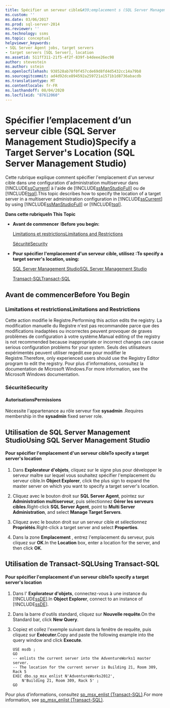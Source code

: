 ```yaml
---
title: Spécifier un serveur cible&#39;emplacement s (SQL Server Management Studio) | Microsoft Docs
ms.custom: ''
ms.date: 03/06/2017
ms.prod: sql-server-2014
ms.reviewer: ''
ms.technology: ssms
ms.topic: conceptual
helpviewer_keywords:
- SQL Server Agent jobs, target servers
- target servers [SQL Server], location
ms.assetid: 511ff311-21f5-4f2f-839f-b4deee26ec98
author: stevestein
ms.author: sstein
ms.openlocfilehash: 938528ab78f0f457cde69d8fd4d5432cc14a79b8
ms.sourcegitcommit: ad4d92dce894592a259721a1571b1d8736abacdb
ms.translationtype: MT
ms.contentlocale: fr-FR
ms.lasthandoff: 08/04/2020
ms.locfileid: "87612060"
---
```

# <a name="specify-a-target-server39s-location-sql-server-management-studio"></a><span data-ttu-id="430e5-102">Spécifier l’emplacement d’un serveur cible (SQL Server Management Studio)</span><span class="sxs-lookup"><span data-stu-id="430e5-102">Specify a Target Server&#39;s Location (SQL Server Management Studio)</span></span>
  <span data-ttu-id="430e5-103">Cette rubrique explique comment spécifier l'emplacement d'un serveur cible dans une configuration d'administration multiserveur dans [!INCLUDE[ssCurrent](../../includes/sscurrent-md.md)] à l'aide de [!INCLUDE[ssManStudioFull](../../includes/ssmanstudiofull-md.md)] ou de [!INCLUDE[tsql](../../includes/tsql-md.md)].</span><span class="sxs-lookup"><span data-stu-id="430e5-103">This topic describes how to specify the location of a target server in a multiserver administration configuration in [!INCLUDE[ssCurrent](../../includes/sscurrent-md.md)] by using [!INCLUDE[ssManStudioFull](../../includes/ssmanstudiofull-md.md)] or [!INCLUDE[tsql](../../includes/tsql-md.md)].</span></span>  
  
 <span data-ttu-id="430e5-104">**Dans cette rubrique**</span><span class="sxs-lookup"><span data-stu-id="430e5-104">**In This Topic**</span></span>  
  
-   <span data-ttu-id="430e5-105">**Avant de commencer :**</span><span class="sxs-lookup"><span data-stu-id="430e5-105">**Before you begin:**</span></span>  
  
     [<span data-ttu-id="430e5-106">Limitations et restrictions</span><span class="sxs-lookup"><span data-stu-id="430e5-106">Limitations and Restrictions</span></span>](#Restrictions)  
  
     [<span data-ttu-id="430e5-107">Sécurité</span><span class="sxs-lookup"><span data-stu-id="430e5-107">Security</span></span>](#Security)  
  
-   <span data-ttu-id="430e5-108">**Pour spécifier l'emplacement d'un serveur cible, utilisez :**</span><span class="sxs-lookup"><span data-stu-id="430e5-108">**To specify a target server's location, using:**</span></span>  
  
     [<span data-ttu-id="430e5-109">SQL Server Management Studio</span><span class="sxs-lookup"><span data-stu-id="430e5-109">SQL Server Management Studio</span></span>](#SSMSProcedure)  
  
     [<span data-ttu-id="430e5-110">Transact-SQL</span><span class="sxs-lookup"><span data-stu-id="430e5-110">Transact-SQL</span></span>](#TsqlProcedure)  
  
##  <a name="before-you-begin"></a><a name="BeforeYouBegin"></a> <span data-ttu-id="430e5-111">Avant de commencer</span><span class="sxs-lookup"><span data-stu-id="430e5-111">Before You Begin</span></span>  
  
###  <a name="limitations-and-restrictions"></a><a name="Restrictions"></a> <span data-ttu-id="430e5-112">Limitations et restrictions</span><span class="sxs-lookup"><span data-stu-id="430e5-112">Limitations and Restrictions</span></span>  
 <span data-ttu-id="430e5-113">Cette action modifie le Registre.</span><span class="sxs-lookup"><span data-stu-id="430e5-113">Performing this action edits the registry.</span></span> <span data-ttu-id="430e5-114">La modification manuelle du Registre n'est pas recommandée parce que des modifications inadaptées ou incorrectes peuvent provoquer de graves problèmes de configuration à votre système.</span><span class="sxs-lookup"><span data-stu-id="430e5-114">Manual editing of the registry is not recommended because inappropriate or incorrect changes can cause serious configuration problems for your system.</span></span> <span data-ttu-id="430e5-115">Seuls des utilisateurs expérimentés peuvent utiliser regedit.exe pour modifier le Registre.</span><span class="sxs-lookup"><span data-stu-id="430e5-115">Therefore, only experienced users should use the Registry Editor program to edit the registry.</span></span> <span data-ttu-id="430e5-116">Pour plus d'informations, consultez la documentation de Microsoft Windows.</span><span class="sxs-lookup"><span data-stu-id="430e5-116">For more information, see the Microsoft Windows documentation.</span></span>  
  
###  <a name="security"></a><a name="Security"></a> <span data-ttu-id="430e5-117">Sécurité</span><span class="sxs-lookup"><span data-stu-id="430e5-117">Security</span></span>  
  
####  <a name="permissions"></a><a name="Permissions"></a> <span data-ttu-id="430e5-118">Autorisations</span><span class="sxs-lookup"><span data-stu-id="430e5-118">Permissions</span></span>  
 <span data-ttu-id="430e5-119">Nécessite l'appartenance au rôle serveur fixe **sysadmin** .</span><span class="sxs-lookup"><span data-stu-id="430e5-119">Requires membership in the **sysadmin** fixed server role.</span></span>  
  
##  <a name="using-sql-server-management-studio"></a><a name="SSMSProcedure"></a> <span data-ttu-id="430e5-120">Utilisation de SQL Server Management Studio</span><span class="sxs-lookup"><span data-stu-id="430e5-120">Using SQL Server Management Studio</span></span>  
  
#### <a name="to-specify-a-target-servers-location"></a><span data-ttu-id="430e5-121">Pour spécifier l'emplacement d'un serveur cible</span><span class="sxs-lookup"><span data-stu-id="430e5-121">To specify a target server's location</span></span>  
  
1.  <span data-ttu-id="430e5-122">Dans **Explorateur d'objets**, cliquez sur le signe plus pour développer le serveur maître sur lequel vous souhaitez spécifier l'emplacement du serveur cible.</span><span class="sxs-lookup"><span data-stu-id="430e5-122">In **Object Explorer**, click the plus sign to expand the master server on which you want to specify a target server's location.</span></span>  
  
2.  <span data-ttu-id="430e5-123">Cliquez avec le bouton droit sur **SQL Server Agent**, pointez sur **Administration multiserveur**, puis sélectionnez **Gérer les serveurs cibles**.</span><span class="sxs-lookup"><span data-stu-id="430e5-123">Right-click **SQL Server Agent**, point to **Multi Server Administration**, and select **Manage Target Servers**.</span></span>  
  
3.  <span data-ttu-id="430e5-124">Cliquez avec le bouton droit sur un serveur cible et sélectionnez **Propriétés**.</span><span class="sxs-lookup"><span data-stu-id="430e5-124">Right-click a target server and select **Properties**.</span></span>  
  
4.  <span data-ttu-id="430e5-125">Dans la zone **Emplacement** , entrez l'emplacement du serveur, puis cliquez sur **OK**.</span><span class="sxs-lookup"><span data-stu-id="430e5-125">In the **Location** box, enter a location for the server, and then click **OK**.</span></span>  
  
##  <a name="using-transact-sql"></a><a name="TsqlProcedure"></a> <span data-ttu-id="430e5-126">Utilisation de Transact-SQL</span><span class="sxs-lookup"><span data-stu-id="430e5-126">Using Transact-SQL</span></span>  
  
#### <a name="to-specify-a-target-servers-location"></a><span data-ttu-id="430e5-127">Pour spécifier l'emplacement d'un serveur cible</span><span class="sxs-lookup"><span data-stu-id="430e5-127">To specify a target server's location</span></span>  
  
1.  <span data-ttu-id="430e5-128">Dans l' **Explorateur d'objets**, connectez-vous à une instance du [!INCLUDE[ssDE](../../includes/ssde-md.md)].</span><span class="sxs-lookup"><span data-stu-id="430e5-128">In **Object Explorer**, connect to an instance of [!INCLUDE[ssDE](../../includes/ssde-md.md)].</span></span>  
  
2.  <span data-ttu-id="430e5-129">Dans la barre d'outils standard, cliquez sur **Nouvelle requête**.</span><span class="sxs-lookup"><span data-stu-id="430e5-129">On the Standard bar, click **New Query**.</span></span>  
  
3.  <span data-ttu-id="430e5-130">Copiez et collez l'exemple suivant dans la fenêtre de requête, puis cliquez sur **Exécuter**.</span><span class="sxs-lookup"><span data-stu-id="430e5-130">Copy and paste the following example into the query window and click **Execute**.</span></span>  
  
    ```  
    USE msdb ;  
    GO  
    -- enlists the current server into the AdventureWorks1 master server.   
    -- The location for the current server is Building 21, Room 309, Rack 5  
    EXEC dbo.sp_msx_enlist N'AdventureWorks2012',   
        N'Building 21, Room 309, Rack 5' ;  
    GO  
    ```  
  
 <span data-ttu-id="430e5-131">Pour plus d’informations, consultez [sp_msx_enlist &#40;Transact-SQL&#41;](/sql/relational-databases/system-stored-procedures/sp-msx-enlist-transact-sql).</span><span class="sxs-lookup"><span data-stu-id="430e5-131">For more information, see [sp_msx_enlist &#40;Transact-SQL&#41;](/sql/relational-databases/system-stored-procedures/sp-msx-enlist-transact-sql).</span></span>  
  
  
